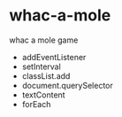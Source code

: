 # whac-a-mole
whac a mole game
- addEventListener
- setInterval
- classList.add
- document.querySelector
- textContent
- forEach

